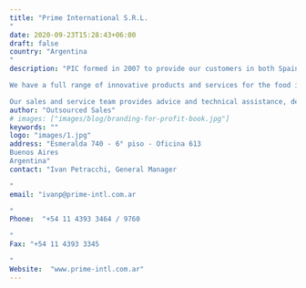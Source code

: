 ```yaml
---
title: "Prime International S.R.L.
"
date: 2020-09-23T15:28:43+06:00
draft: false
country: "Argentina
"
description: "PIC formed in 2007 to provide our customers in both Spain and Portugal, the best technological solutions applied to the increasingly demanding production processes. We have focused our business on the important Meat, Fish and Cheese Production markets, but also have an interest in processed meal production.

We have a full range of innovative products and services for the food industry markets we serve. Our business is the sale and distribution of equipment manufactured by top companies worldwide, specializing in the different stages of each process, seeking the highest performance and productivity.

Our sales and service team provides advice and technical assistance, designed to guide our customers to purchase the product that best suits your needs and ensure timely and efficient customer service."
author: "Outsourced Sales"
# images: ["images/blog/branding-for-profit-book.jpg"]
keywords: ""
logo: "images/1.jpg"
address: "Esmeralda 740 - 6° piso - Oficina 613
Buenos Aires
Argentina"
contact: "Ivan Petracchi, General Manager

"
email: "ivanp@prime-intl.com.ar

"
Phone:  "+54 11 4393 3464 / 9760

"
Fax: "+54 11 4393 3345

​​​​​​​"
Website:  "www.prime-intl.com.ar"
---
```


